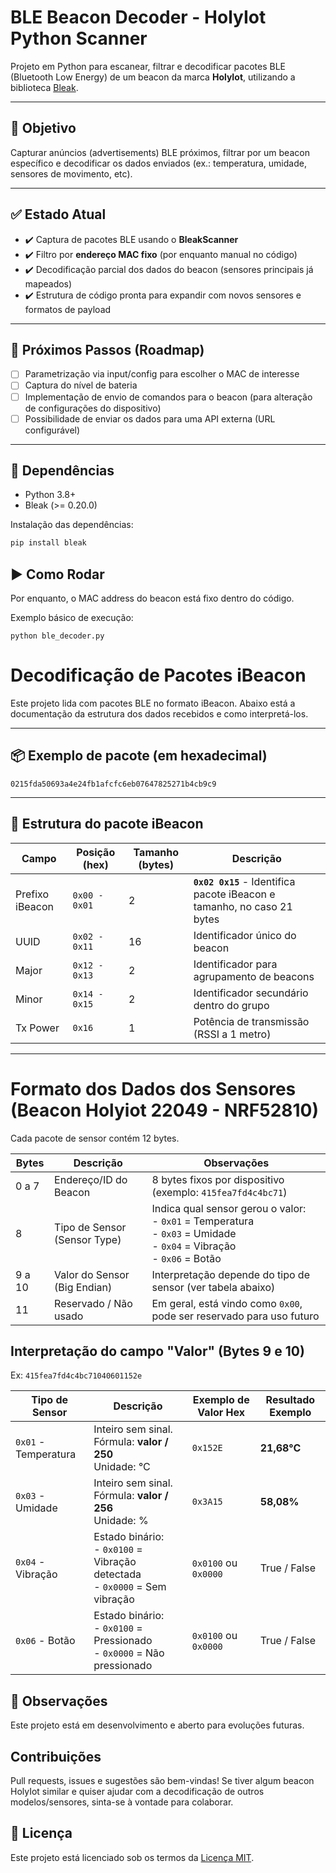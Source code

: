 # BLE Beacon Decoder - HolyIot Python Scanner

Projeto em Python para escanear, filtrar e decodificar pacotes BLE (Bluetooth Low Energy) de um beacon da marca **HolyIot**, utilizando a biblioteca [Bleak](https://github.com/hbldh/bleak).

---

## 🎯 Objetivo

Capturar anúncios (advertisements) BLE próximos, filtrar por um beacon específico e decodificar os dados enviados (ex.: temperatura, umidade, sensores de movimento, etc).

---

## ✅ Estado Atual

- ✔️ Captura de pacotes BLE usando o **BleakScanner**
- ✔️ Filtro por **endereço MAC fixo** (por enquanto manual no código)
- ✔️ Decodificação parcial dos dados do beacon (sensores principais já mapeados)
- ✔️ Estrutura de código pronta para expandir com novos sensores e formatos de payload

---

## 🚧 Próximos Passos (Roadmap)

- [ ] Parametrização via input/config para escolher o MAC de interesse
- [ ] Captura do nível de bateria
- [ ] Implementação de envio de comandos para o beacon (para alteração de configurações do dispositivo)
- [ ] Possibilidade de enviar os dados para uma API externa (URL configurável)

---

## 🧱 Dependências

- Python 3.8+
- Bleak (>= 0.20.0)

Instalação das dependências:

```bash
pip install bleak
```

## ▶️ Como Rodar
Por enquanto, o MAC address do beacon está fixo dentro do código.

Exemplo básico de execução:
```
python ble_decoder.py
```
# Decodificação de Pacotes iBeacon

Este projeto lida com pacotes BLE no formato iBeacon. Abaixo está a documentação da estrutura dos dados recebidos e como interpretá-los.

---

## 📦 Exemplo de pacote (em hexadecimal)

```
0215fda50693a4e24fb1afcfc6eb07647825271b4cb9c9
```

---

## 🧩 Estrutura do pacote iBeacon

| Campo           | Posição (hex) | Tamanho (bytes) | Descrição                                                               |
| --------------- | ------------- | --------------- | ----------------------------------------------------------------------- |
| Prefixo iBeacon | `0x00 - 0x01` | 2               | **`0x02 0x15`** - Identifica pacote iBeacon e tamanho, no caso 21 bytes |
| UUID            | `0x02 - 0x11` | 16              | Identificador único do beacon                                           |
| Major           | `0x12 - 0x13` | 2               | Identificador para agrupamento de beacons                               |
| Minor           | `0x14 - 0x15` | 2               | Identificador secundário dentro do grupo                                |
| Tx Power        | `0x16`        | 1               | Potência de transmissão (RSSI a 1 metro)                                |

---

# Formato dos Dados dos Sensores (Beacon Holyiot 22049 - NRF52810)

Cada pacote de sensor contém 12 bytes.

| Bytes  | Descrição                    | Observações                                                                                                                      |
| ------ | ---------------------------- | -------------------------------------------------------------------------------------------------------------------------------- |
| 0 a 7  | Endereço/ID do Beacon        | 8 bytes fixos por dispositivo (exemplo: `415fea7fd4c4bc71`)                                                                      |
| 8      | Tipo de Sensor (Sensor Type) | Indica qual sensor gerou o valor:<br> - `0x01` = Temperatura<br> - `0x03` = Umidade<br> - `0x04` = Vibração<br> - `0x06` = Botão |
| 9 a 10 | Valor do Sensor (Big Endian) | Interpretação depende do tipo de sensor (ver tabela abaixo)                                                                      |
| 11     | Reservado / Não usado        | Em geral, está vindo como `0x00`, pode ser reservado para uso futuro                                                             |

## Interpretação do campo "Valor" (Bytes 9 e 10)

Ex: `415fea7fd4c4bc71040601152e`

| Tipo de Sensor       | Descrição                                                                       | Exemplo de Valor Hex | Resultado Exemplo |
| -------------------- | ------------------------------------------------------------------------------- | -------------------- | ----------------- |
| `0x01` - Temperatura | Inteiro sem sinal. Fórmula: **valor / 250**<br>Unidade: °C                      | `0x152E`             | **21,68°C**       |
| `0x03` - Umidade     | Inteiro sem sinal. Fórmula: **valor / 256**<br>Unidade: %                       | `0x3A15`             | **58,08%**        |
| `0x04` - Vibração    | Estado binário:<br>- `0x0100` = Vibração detectada<br>- `0x0000` = Sem vibração | `0x0100` ou `0x0000` | True / False      |
| `0x06` - Botão       | Estado binário:<br>- `0x0100` = Pressionado<br>- `0x0000` = Não pressionado     | `0x0100` ou `0x0000` | True / False      |

## 📌 Observações
Este projeto está em desenvolvimento e aberto para evoluções futuras.

## Contribuições
Pull requests, issues e sugestões são bem-vindas!
Se tiver algum beacon HolyIot similar e quiser ajudar com a decodificação de outros modelos/sensores, sinta-se à vontade para colaborar.

## 📃 Licença
Este projeto está licenciado sob os termos da [Licença MIT](LICENSE).

